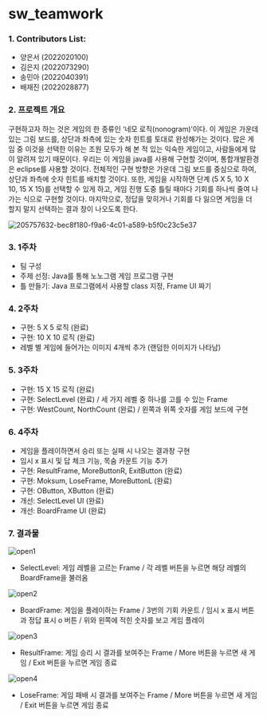 # sw_teamwork
### 1. Contributors List:
- 양은서 (2022020100)
- 김은지 (2022073290)
- 송민아 (2022040391)
- 배재진 (2022028877)

### 2. 프로젝트 개요
구현하고자 하는 것은 게임의 한 종류인 ‘네모 로직(nonogram)’이다. 이 게임은 가운데 있는 그림 보드를, 상단과 좌측에 있는 숫자 힌트를 토대로 완성해가는 것이다. 많은 게임 중 이것을 선택한 이유는 조원 모두가 해 본 적 있는 익숙한 게임이고, 사람들에게 많이 알려져 있기 때문이다. 우리는 이 게임을 java를 사용해 구현할 것이며, 통합개발환경은 eclipse를 사용할 것이다. 전체적인 구현 방향은 가운데 그림 보드를 중심으로 하여, 상단과 좌측에 숫자 힌트를 배치할 것이다. 또한, 게임을 시작하면 단계 (5 X 5, 10 X 10, 15 X 15)를 선택할 수 있게 하고, 게임 진행 도중 틀릴 때마다 기회를 하나씩 줄여 나가는 식으로 구현할 것이다. 마지막으로, 정답을 맞히거나 기회를 다 잃으면 게임을 더 할지 말지 선택하는 결과 창이 나오도록 한다.

![205757632-bec8f180-f9a6-4c01-a589-b5f0c23c5e37](https://user-images.githubusercontent.com/115619689/205757846-26ca8bdb-4ae3-435f-91b5-7a7517faede3.png)

### 3. 1주차
- 팀 구성
- 주제 선정: Java를 통해 노노그램 게임 프로그램 구현
- 틀 만들기: Java 프로그램에서 사용할 class 지정, Frame UI 짜기

### 4. 2주차
- 구현: 5 X 5 로직 (완료)
- 구현: 10 X 10 로직 (완료)
- 레벨 별 게임에 들어가는 이미지 4개씩 추가 (랜덤한 이미지가 나타남)

### 5. 3주차
- 구현: 15 X 15 로직 (완료)
- 구현: SelectLevel (완료) / 세 가지 레벨 중 하나를 고를 수 있는 Frame
- 구현: WestCount, NorthCount (완료) /  왼쪽과 위쪽 숫자를 게임 보드에 구현

### 6. 4주차
- 게임을 플레이하면서 승리 또는 실패 시 나오는 결과창 구현
- 임시 x 표시 및 답 체크 기능, 목숨 카운트 기능 추가
- 구현: ResultFrame, MoreButtonR, ExitButton (완료)
- 구현: Moksum, LoseFrame, MoreButtonL (완료)
- 구현: OButton, XButton (완료)
- 개선: SelectLevel UI (완료)
- 개선: BoardFrame UI (완료)

### 7. 결과물
![open1](https://user-images.githubusercontent.com/115148838/207522221-b6380021-b42a-4961-94ef-6ec27c186453.png)

- SelectLevel:
게임 레벨을 고르는 Frame /
각 레벨 버튼을 누르면 해당 레벨의 BoardFrame을 불러옴

![open2](https://user-images.githubusercontent.com/115148838/207522298-d439a1d5-41a8-4112-8355-1aef4acba18f.png)

- BoardFrame:
게임을 플레이하는 Frame /
3번의 기회 카운트 /
임시 x 표시 버튼과 정답 표시 o 버튼 /
위와 왼쪽에 적힌 숫자를 보고 게임 플레이

![open3](https://user-images.githubusercontent.com/115148838/207522336-154e2881-5435-47a3-a088-0c21647b14ce.png)

- ResultFrame:
게임 승리 시 결과를 보여주는 Frame /
More 버튼을 누르면 새 게임 /
Exit 버튼을 누르면 게임 종료

![open4](https://user-images.githubusercontent.com/115148838/207522373-19f27f87-c3a3-484e-bb62-6d738b64bef7.png)

-	LoseFrame:
게임 패배 시 결과를 보여주는 Frame /
More 버튼을 누르면 새 게임 /
Exit 버튼을 누르면 게임 종료
